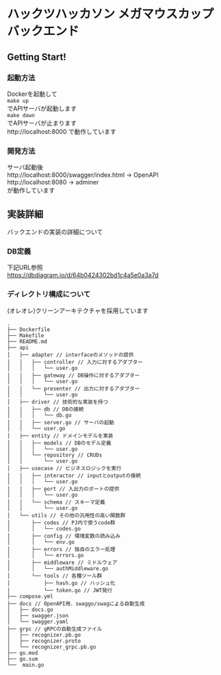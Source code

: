 # ハックツハッカソン メガマウスカップ バックエンド

## Getting Start!
### 起動方法
Dockerを起動して  
`make up`  
でAPIサーバが起動します  
`make down`  
でAPIサーバが止まります  
http://localhost:8000 で動作しています

### 開発方法
サーバ起動後  
http://localhost:8000/swagger/index.html → OpenAPI  
http://localhost:8080 → adminer  
が動作しています  

## 実装詳細
バックエンドの実装の詳細について
### DB定義
下記URL参照  
https://dbdiagram.io/d/64b0424302bd1c4a5e0a3a7d

### ディレクトリ構成について
(オレオレ)クリーンアーキテクチャを採用しています
```
.
├── Dockerfile
├── Makefile
├── README.md
├── api
│   ├── adapter // interfaceのメソッドの提供
│   │   ├── controller // 入力に対するアダプター
│   │   │   └── user.go
│   │   ├── gateway // DB操作に対するアダプター
│   │   │   └── user.go
│   │   └── presenter // 出力に対するアダプター
│   │       └── user.go
│   ├── driver // 技術的な実装を持つ
│   │   ├── db // DBの接続
│   │   │   └── db.go
│   │   ├── server.go // サーバの起動
│   │   └── user.go
│   ├── entity // ドメインモデルを実装
│   │   ├── models // DBのモデル定義
│   │   │   └── user.go
│   │   └── repository // CRUDs
│   │       └── user.go
│   ├── usecase // ビジネスロジックを実行
│   │   ├── interactor // inputとoutputの接続
│   │   │   └── user.go
│   │   ├── port // 入出力のポートの提供
│   │   │   └── user.go
│   │   └── schema // スキーマ定義
│   │       └── user.go
│   └── utils // その他の汎用性の高い関数群
│       ├── codes // PJ内で使うcode群
│       │   └── codes.go
│       ├── config // 環境変数の読み込み
│       │   └── env.go
│       ├── errors // 独自のエラー処理
│       │   └── errors.go
│       ├── middleware // ミドルウェア
│       │   └── authMiddleware.go
│       └── tools // 各種ツール群
│           ├── hash.go // ハッシュ化
│           └── token.go // JWT発行
├── compose.yml
├── docs // OpenAPI用．swaggo/swagによる自動生成
│   ├── docs.go
│   ├── swagger.json
│   └── swagger.yaml
├── grpc // gRPCの自動生成ファイル
│   ├── recognizer.pb.go
│   ├── recognizer.proto
│   └── recognizer_grpc.pb.go
├── go.mod
├── go.sum
└──  main.go
```
